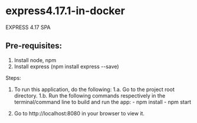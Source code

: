 # express4.17.1-in-docker
EXPRESS 4.17 SPA

## Pre-requisites:
  1. Install node, npm
  2. Install express (npm install express --save)

  Steps:
   1. To run this application, do the following:
        1.a. Go to the project root directory.
        1.b. Run the following commands respectively in the terminal/command line to build and run the app:
            - npm install
            - npm start
    
   2. Go to http://localhost:8080 in your browser to view it.
